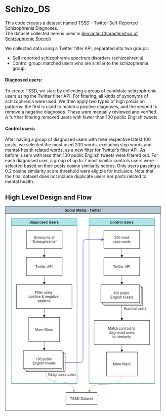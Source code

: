 # Schizo_DS
This code creates a dataset named TSSD - Twitter Self-Reported Schizophrenia Diagnoses.  
The dataset collected here is used in [Semantic Characteristics of Schizophrenic Speech](https://github.com/Verose/NLP_CLPSYCH)  

We collected data using a Twitter filter API, separated into two groups:
- Self-reported schizophrenia spectrum disorders (schizophrenia)
- Control group: matched users who are similar to the schizophrenia group.

#### Diagnosed users: 
To create TSSD, we start by collecting a group of candidate schizophrenia users using
the Twitter filter API. For filtering, all kinds of synonyms of schizophrenia were used. We then apply two
types of high precision patterns: the first is used to match
a positive diagnoses, and the second to remove a negative diagnoses. These were manually reviewed and
verified. A further filtering removed users with fewer than 100 public English tweets.

#### Control users: 
After having a group of diagnosed users with their respective latest 100 posts, we selected
the most used 200 words, excluding stop words and mental-health related words, as a new filter for Twitter’s
filter API. As before, users with less than 100 public English tweets were filtered out. For each diagnosed
user, a group of up to 7 most similar controls users were selected based on their posts cosine similarity
scores. Only users passing a 0.2 cosine similarity score threshold were eligible for inclusion. Note that the
final dataset does not include duplicate users nor posts related to mental health.

## High Level Design and Flow

![Speech Social Media Design](./Social%20Media%20-%20TSSD.png)

